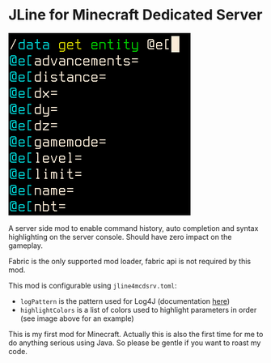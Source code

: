 # JLine for Minecraft Dedicated Server
![Icon](src/main/resources/assets/jline4mcdsrv/jline4mcdsrvicon.png)

A server side mod to enable command history, auto completion and syntax
highlighting on the server console. Should have zero impact on the gameplay.

Fabric is the only supported mod loader, fabric api is not required by this mod.

This mod is configurable using `jline4mcdsrv.toml`:
* `logPattern` is the pattern used for Log4J (documentation [here](https://logging.apache.org/log4j/2.x/manual/layouts.html#Patterns))
*  `highlightColors` is a list of colors used to highlight parameters in order
   (see image above for an example)

This is my first mod for Minecraft. Actually this is also the first time for me
to do anything serious using Java. So please be gentle if you want to roast my
code.
